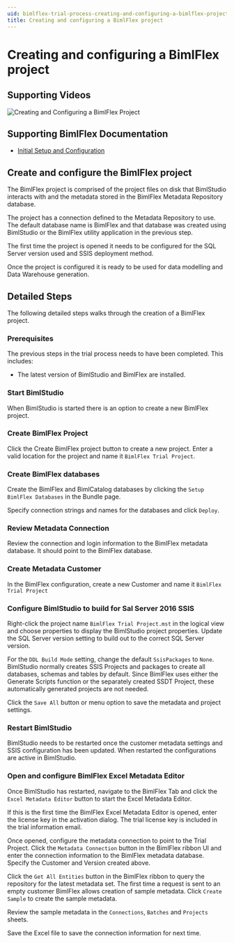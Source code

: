 ```yaml
---
uid: bimlflex-trial-process-creating-and-configuring-a-bimlflex-project
title: Creating and configuring a BimlFlex project
---
```


# Creating and configuring a BimlFlex project

## Supporting Videos

![Creating and Configuring a BimlFlex Project](https://www.youtube.com/watch?v=Bc3pCPAYgpE?rel=0&autoplay=0)

## Supporting BimlFlex Documentation

- [Initial Setup and Configuration](../user-guide/initial-setup-and-configuration.md)

## Create and configure the BimlFlex project

The BimlFlex project is comprised of the project files on disk that BimlStudio interacts with and the metadata stored in the BimlFlex Metadata Repository database.

The project has a connection defined to the Metadata Repository to use. The default database name is BimlFlex and that database was created using BimlStudio or the BimlFlex utility application in the previous step.

The first time the project is opened it needs to be configured for the SQL Server version used and SSIS deployment method.

Once the project is configured it is ready to be used for data modelling and Data Warehouse generation.

## Detailed Steps

The following detailed steps walks through the creation of a BimlFlex project.

### Prerequisites

The previous steps in the trial process needs to have been completed. This includes:

- The latest version of BimlStudio and BimlFlex are installed.

### Start BimlStudio

When BimlStudio is started there is an option to create a new BimlFlex project.

### Create BimlFlex Project

Click the Create BimlFlex project button to create a new project. Enter a valid location for the project and name it `BimlFlex Trial Project`.

### Create BimlFlex databases

Create the BimlFlex and BimlCatalog databases by clicking the `Setup BimlFlex Databases` in the Bundle page.

Specify connection strings and names for the databases and click `Deploy`.

### Review Metadata Connection

Review the connection and login information to the BimlFlex metadata database. It should point to the BimlFlex database.

### Create Metadata Customer

In the BimlFlex configuration, create a new Customer and name it `BimlFlex Trial Project`

### Configure BimlStudio to build for Sal Server 2016 SSIS

Right-click the project name `BimlFlex Trial Project.mst` in the logical view and choose properties to display the BimlStudio project properties. Update the SQL Server version setting to build out to the correct SQL Server version.

For the `DDL Build Mode` setting, change the default `SsisPackages` to `None`. BimlStudio normally creates SSIS Projects and packages to create all databases, schemas and tables by default. Since BimlFlex uses either the Generate Scripts function or the separately created SSDT Project, these automatically generated projects are not needed.

Click the `Save All` button or menu option to save the metadata and project settings.

### Restart BimlStudio

BimlStudio needs to be restarted once the customer metadata settings and SSIS configuration has been updated. When restarted the configurations are active in BimlStudio.

### Open and configure BimlFlex Excel Metadata Editor

Once BimlStudio has restarted, navigate to the BimlFlex Tab and click the `Excel Metadata Editor` button to start the Excel Metadata Editor.

If this is the first time the BimlFlex Excel Metadata Editor is opened, enter the license key in the activation dialog. The trial license key is included in the trial information email.

Once opened, configure the metadata connection to point to the Trial Project. Click the `Metadata Connection` button in the BimlFlex ribbon UI and enter the connection information to the BimlFlex metadata database. Specify the Customer and Version created above.

Click the `Get All Entities` button in the BimlFlex ribbon to query the repository for the latest metadata set. The first time a request is sent to an empty customer BimlFlex allows creation of sample metadata. Click `Create Sample` to create the sample metadata.

Review the sample metadata in the `Connections`, `Batches` and `Projects` sheets.

Save the Excel file to save the connection information for next time.